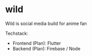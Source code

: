 # wild

Wild is social media build for anime fan

Techstack:

- Frontend (Plan): Flutter
- Backend (Plan): Firebase / Node
